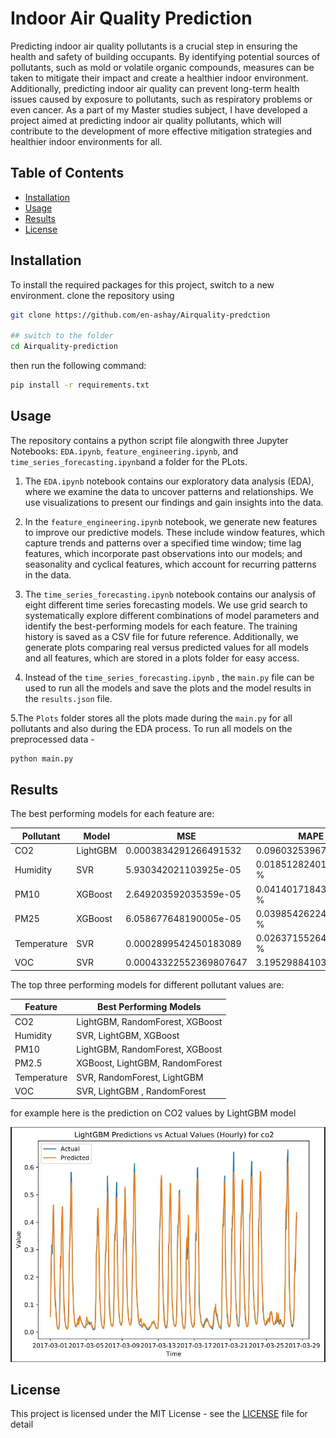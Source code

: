 # Indoor Air Quality Prediction

Predicting indoor air quality pollutants is a crucial step in ensuring the health and safety of building occupants. By identifying potential sources of pollutants, such as mold or volatile organic compounds, measures can be taken to mitigate their impact and create a healthier indoor environment. Additionally, predicting indoor air quality can prevent long-term health issues caused by exposure to pollutants, such as respiratory problems or even cancer. As a part of my Master studies subject, I have developed a project aimed at predicting indoor air quality pollutants, which will contribute to the development of more effective mitigation strategies and healthier indoor environments for all.
## Table of Contents

* [Installation](#installation)
* [Usage](#usage)
* [Results](#results)
* [License](#license)

## Installation

To install the required packages for this project, switch to a new environment. clone the repository using 



```sh
git clone https://github.com/en-ashay/Airquality-predction

## switch to the folder 
cd Airquality-prediction

```
then  run the following command:

```sh
pip install -r requirements.txt
```

## Usage

The repository contains a python script file  alongwith three Jupyter Notebooks: `EDA.ipynb`, `feature_engineering.ipynb`, and `time_series_forecasting.ipynb`and a folder for the PLots.

1. The `EDA.ipynb` notebook contains our exploratory data analysis (EDA), where we examine the data to uncover patterns and relationships. We use visualizations to present our findings and gain insights into the data.

2. In the `feature_engineering.ipynb` notebook, we generate new features to improve our predictive models. These include window features, which capture trends and patterns over a specified time window; time lag features, which incorporate past observations into our models; and seasonality and cyclical features, which account for recurring patterns in the data.

3. The `time_series_forecasting.ipynb` notebook contains our analysis of eight different time series forecasting models. We use grid search to systematically explore different combinations of model parameters and identify the best-performing models for each feature. The training history is saved as a CSV file for future reference. Additionally, we generate plots comparing real versus predicted values for all models and all features, which are stored in a plots folder for easy access.

4. Instead of the `time_series_forecasting.ipynb` , the `main.py` file can be used to run all the models and save the plots and the model results in the `results.json` file.

5.The `Plots` folder stores all the plots made during the `main.py` for all pollutants and also during the EDA process.
To run all models on the preprocessed data -

```sh
python main.py
```
## Results

The best performing models for each feature are:

| Pollutant | Model | MSE | MAPE |
| --- | --- | --- | --- |
| CO2 | LightGBM | 0.0003834291266491532 | 0.0960325396742516 % |
| Humidity | SVR | 5.930342021103925e-05 | 0.01851282401967276 % |
| PM10 | XGBoost | 2.649203592035359e-05 | 0.041401718434739304 % |
| PM25 | XGBoost | 6.058677648190005e-05 | 0.03985426224063079 % |
| Temperature | SVR | 0.0002899542450183089 | 0.026371552642149455 % |
| VOC | SVR | 0.00043322552369807647 | 3.195298841037611 % |



The top three performing models for different pollutant values are:

| Feature     | Best Performing Models |
|-------------|------------------------|
| CO2         | LightGBM, RandomForest, XGBoost |
| Humidity    | SVR, LightGBM, XGBoost |
| PM10        | LightGBM, RandomForest, XGBoost |
| PM2.5       | XGBoost, LightGBM, RandomForest |
| Temperature | SVR, RandomForest, LightGBM |
| VOC         | SVR, LightGBM , RandomForest


for example here is the prediction on CO2 values by LightGBM model
<!-- ![Image](Plots/co2.png) -->
<p align="center">
  <img src="Plots/co2.png" alt="alt text" width="600"/>
</p>

## License

This project is licensed under the MIT License - see the [LICENSE](LICENSE) file for detail
